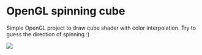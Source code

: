 # OpenGL spinning cube

Simple OpenGL project to draw cube shader with color interpolation. Try to guess the direction of spinning :)

![](https://github.com/korzck/gl-spinning-cube/blob/main/cube.gif)
